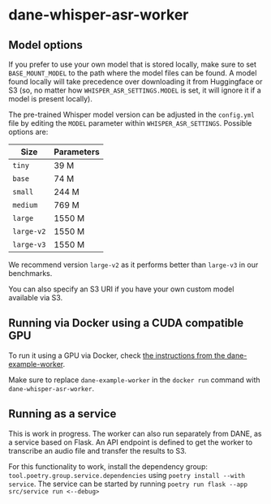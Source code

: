 # dane-whisper-asr-worker

## Model options

If you prefer to use your own model that is stored locally, make sure to set `BASE_MOUNT_MODEL` to the path where the model files can be found. A model found locally will take precedence over downloading it from Huggingface or S3 (so, no matter how `WHISPER_ASR_SETTINGS.MODEL` is set, it will ignore it if a model is present locally).

The pre-trained Whisper model version can be adjusted in the `config.yml` file by editing the `MODEL` parameter within `WHISPER_ASR_SETTINGS`. Possible options are:

|Size|Parameters|
|---|---|
|`tiny`|39 M|
|`base`|74 M|
|`small`|244 M|
|`medium`|769 M|
|`large`|1550 M|
|`large-v2`|1550 M|
|`large-v3`|1550 M|

We recommend version `large-v2` as it performs better than `large-v3` in our benchmarks.

You can also specify an S3 URI if you have your own custom model available via S3.

## Running via Docker using a CUDA compatible GPU

To run it using a GPU via Docker, check [the instructions from the dane-example-worker](https://github.com/beeldengeluid/dane-example-worker/wiki/Containerization#running-the-container-locally-using-cuda-compatible-gpu).

Make sure to replace `dane-example-worker` in the `docker run` command with `dane-whisper-asr-worker`.


## Running as a service
This is work in progress. 
The worker can also run separately from DANE, as a service based on Flask. An API endpoint is defined to get the worker to transcribe an audio file and transfer the results to S3. 

For this functionality to work, install the dependency group: `tool.poetry.group.service.dependencies` using `poetry install --with service`.
The service can be started by running `poetry run flask --app src/service run <--debug>`
